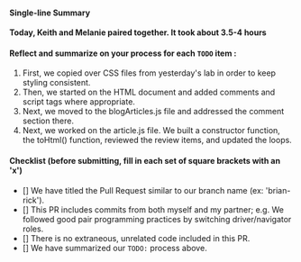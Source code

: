 #### Single-line Summary
**Today, Keith and Melanie paired together. It took about 3.5-4 hours**

#### Reflect and summarize on your process for each `TODO` item :  
  1. First, we copied over CSS files from yesterday's lab in order to keep styling consistent.
  2. Then, we started on the HTML document and added comments and script tags where appropriate.
  3. Next, we moved to the blogArticles.js file and addressed the comment section there.
  4. Next, we worked on the article.js file. We built a constructor function, the toHtml() function, reviewed the review items, and updated the loops.

#### Checklist (before submitting, fill in each set of square brackets with an 'x')
- [] We have titled the Pull Request similar to our branch name (ex: 'brian-rick'). 
- [] This PR includes commits from both myself and my partner; e.g. We followed good pair programming practices by switching driver/navigator roles.
- [] There is no extraneous, unrelated code included in this PR.
- [] We have summarized our `TODO:` process above.

